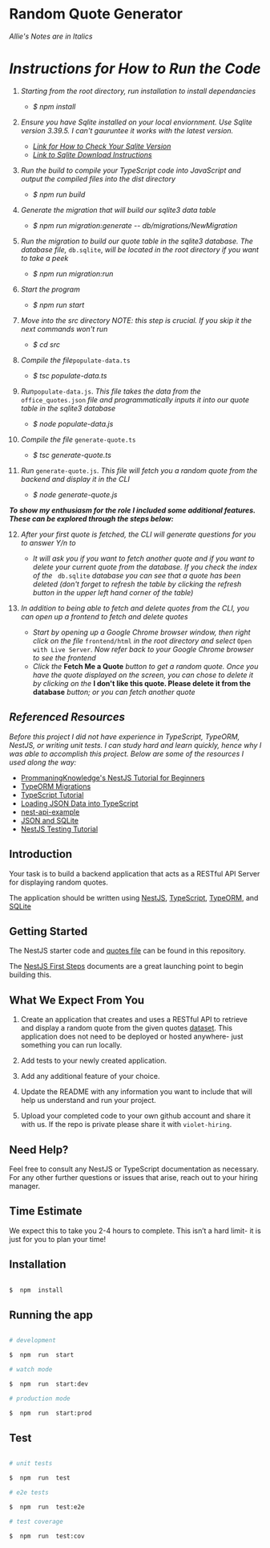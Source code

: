 # Random Quote Generator

_Allie's Notes are in Italics_

# _Instructions for How to Run the Code_

1. _Starting from the root directory, run installation to install dependancies_
	* _$  npm  install_

2. _Ensure you have Sqlite installed on your local enviornment. Use Sqlite version 3.39.5. I can't gauruntee it works with the latest version._

	* _[Link for How to Check Your Sqlite Version](https://database.guide/check-sqlite-version/)_
	* _[Link to Sqlite Download Instructions](https://www.sqlitetutorial.net/download-install-sqlite/)_

3. _Run the build to compile your TypeScript code into JavaScript and output the compiled files into the dist directory_
	* _$ npm run build_

4. _Generate the migration that will build our sqlite3 data table_
	* _$ npm run migration:generate -- db/migrations/NewMigration_

5. _Run the migration to build our quote table in the sqlite3 database. The database file,_ `db.sqlite`,  _will be located in the root directory if you want to take a peek_
	* _$ npm run migration:run_
	
6. _Start the program_
	* _$ npm run start_

7.  _Move into the src directory NOTE: this step is crucial. If you skip it the next commands won't run_
	* _$ cd src_

8.  _Compile the file_`populate-data.ts`
	* _$ tsc populate-data.ts_
	
9. _Run_`populate-data.js`. _This file takes the data from the_ `office_quotes.json` _file and programmatically inputs it into our quote table in the sqlite3 database_
	* _$ node populate-data.js_

10. _Compile the file_ `generate-quote.ts`
	* _$ tsc generate-quote.ts_

11. _Run_ `generate-quote.js`. _This file will fetch you a random quote from the backend and display it in the CLI_ 
	* _$ node generate-quote.js_

**_To show my enthusiasm for the role I included some additional features. These can be explored through the steps below:_**

12. _After your first quote is fetched, the CLI will generate questions for you to answer Y/n to_
	* _It will ask you if you want to fetch another quote and if you want to delete your current quote from the database. If you check the index of the_ ` db.sqlite` _database you can see that a quote has been deleted (don't forget to refresh the table by clicking the refresh button in the upper left hand corner of the table)_

13. _In addition to being able to fetch and delete quotes from the CLI, you can open up a frontend to fetch and delete quotes_
	* _Start by opening up a Google Chrome browser window, then right click on the file_ `frontend/html` _in the root directory and select_ `Open with Live Server`. _Now refer back to your Google Chrome browser to see the frontend_
	* _Click the_ **Fetch Me a Quote** _button to get a random quote. Once you have the quote displayed on the screen, you can chose to delete it by clicking on the_ **I don't like this quote.  Please delete it from the database** _button; or you can fetch another quote_

## _Referenced Resources_

_Before this project I did not have experience in TypeScript, TypeORM, NestJS, or writing unit tests. I can study hard and learn quickly, hence why I was able to accomplish this project. Below are some of the resources I used along the way:_
* [PrommaningKnowledge's NestJS Tutorial for Beginners](https://www.youtube.com/watch?v=oU5Di3be-Sk&ab_channel=ProgrammingKnowledge)
* [TypeORM Migrations](https://www.youtube.com/watch?v=5G81_VIjaO8&ab_channel=MariusEspejo)
* [TypeScript Tutorial](https://www.youtube.com/watch?v=d56mG7DezGs&ab_channel=ProgrammingwithMosh)
* [Loading JSON Data into TypeScript](https://github.com/Emethium/nest-api-example)
* [nest-api-example](https://github.com/Emethium/nest-api-example)
* [JSON and SQLite](https://stackoverflow.com/questions/46407770/how-to-convert-a-json-file-to-an-sqlite-database)
* [NestJS Testing Tutorial](https://www.youtube.com/watch?v=dXOfOgFFKuY&ab_channel=MariusEspejo)



## Introduction

Your task is to build a backend application that acts as a RESTful API Server for displaying random quotes.

The application should be written using [NestJS](https://nestjs.com/), [TypeScript](https://www.typescriptlang.org/), [TypeORM](https://typeorm.io), and [SQLite](https://www.sqlite.org)

## Getting Started

The NestJS starter code and [quotes file](src/data/office_quotes.json) can be found in this repository.

The [NestJS First Steps](https://docs.nestjs.com/first-steps) documents are a great launching point to begin building this.

## What We Expect From You

1. Create an application that creates and uses a RESTful API to retrieve and display a random quote from the given quotes [dataset](src/data/office_quotes.json). This application does not need to be deployed or hosted anywhere- just something you can run locally.

2. Add tests to your newly created application.

3. Add any additional feature of your choice.

4. Update the README with any information you want to include that will help us understand and run your project.

5. Upload your completed code to your own github account and share it with us. If the repo is private please share it with `violet-hiring`.

## Need Help?

Feel free to consult any NestJS or TypeScript documentation as necessary. For any other further questions or issues that arise, reach out to your hiring manager.

## Time Estimate

We expect this to take you 2-4 hours to complete. This isn’t a hard limit- it is just for you to plan your time!

## Installation

```bash

$  npm  install

```

## Running the app

```bash

# development

$  npm  run  start

# watch mode

$  npm  run  start:dev

# production mode

$  npm  run  start:prod

```

## Test

```bash

# unit tests

$  npm  run  test

# e2e tests

$  npm  run  test:e2e

# test coverage

$  npm  run  test:cov

```